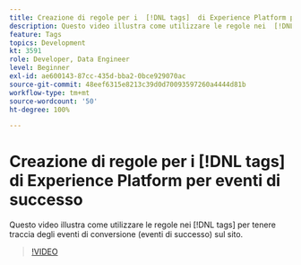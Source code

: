 ```yaml
---
title: Creazione di regole per i  [!DNL tags]  di Experience Platform per eventi di successo
description: Questo video illustra come utilizzare le regole nei  [!DNL tags]  per tenere traccia degli eventi di conversione (eventi di successo) sul sito.
feature: Tags
topics: Development
kt: 3591
role: Developer, Data Engineer
level: Beginner
exl-id: ae600143-87cc-435d-bba2-0bce929070ac
source-git-commit: 48eef6315e8213c39d0d70093597260a4444d81b
workflow-type: tm+mt
source-wordcount: '50'
ht-degree: 100%

---
```


# Creazione di regole per i [!DNL tags] di Experience Platform per eventi di successo

Questo video illustra come utilizzare le regole nei [!DNL tags] per tenere traccia degli eventi di conversione (eventi di successo) sul sito.

>[!VIDEO](https://video.tv.adobe.com/v/3429962/?quality=12&learn=on&captions=ita)
